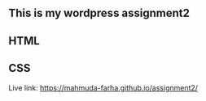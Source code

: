 ## This is my wordpress assignment2


## HTML
## CSS

Live link:  https://mahmuda-farha.github.io/assignment2/